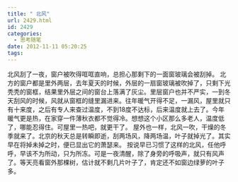 ```yaml
---
title: " 北风"
url: 2429.html
id: 2429
categories:
  - 思考随笔
date: 2012-11-11 05:20:25
tags:
---
```


北风刮了一夜，窗户被吹得哐哐直响，总担心那剩下的一面窗玻璃会被刮掉。 北方的窗户都是里外两层，去年夏天的时候，外层的一扇窗玻璃被吹掉了，只剩下光秃秃的窗框，结果里外层之间的窗台上落满了灰尘。里层窗户也并不严实，一到冬天刮风的时候，风就从窗框的缝里漏进来。往年暖气开得不足，一漏风，屋里就只有十来度，之后有专人来查过温度，不到18度不达标，后来温度就上去了。今年暖气更是热，在家穿一件薄秋衣都不觉得冷。想想这个小区那么多老人，温度低了，哪能忍得住。可屋里一热吧，就更干了。 屋外也一样，北风一吹，干燥的冬季就来了。北京的秋天总是转瞬即逝，刮两场风，降两场温，叶子就掉光了。其实早在将掉未掉之时，便已显出它的萧瑟来。 按说早已习惯了这样的北风，任他呼呼，早该不为所动，只为所冻。可是一夜清醒，除了身旁的呼吸声，就只有风声了。等天亮看窗外那棵树，估计就不剩几片叶子了，肯定还不如窗边绿萝的叶子多。